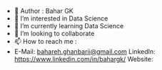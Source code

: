 - 👋 Author : Bahar GK 
- 👀 I’m interested in Data Science
- 🌱 I’m currently learning Data Science
- 💞️ I’m looking to collaborate 
- 📫 How to reach me : 
- 
  E-Mail: bahareh.ghanbarii@gmail.com
  LinkedIn: https://www.linkedin.com/in/bahargk/
  Website:


